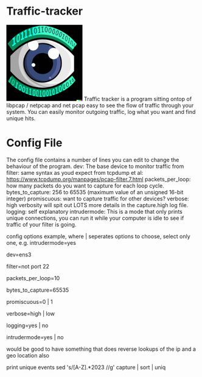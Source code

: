 # Traffic-tracker
<img src="https://github.com/nightintoxicated/Traffic-tracker/blob/main/logo.png" alt="drawing" width="200"/>
Traffic tracker is a program sitting ontop of libpcap / netpcap and net pcap easy to see the flow of traffic through your system.
You can easily monitor outgoing traffic, log what you want and find unique hits.

# Config File
The config file contains a number of lines you can edit to change the behaviour of the program.
dev: The base device to monitor traffic from
filter: same syntax as youd expect from tcpdump et al: https://www.tcpdump.org/manpages/pcap-filter.7.html
packets_per_loop: how many packets do you want to capture for each loop cycle.
bytes_to_capture: 256 to 65535 (maximum value of an unsigned 16-bit integer)
promiscuous: want to capture traffic for other devices?
verbose: high verbosity will spit out LOTS more details in the capture.high log file.
logging: self explanatory
intrudermode: This is a mode that only prints unique connections, you can run it while your computer is idle to see if traffic of your filter is going.


config options example, where | seperates options to choose, select only one, e.g. intrudermode=yes

dev=ens3

filter=not port 22

packets_per_loop=10

bytes_to_capture=65535 

promiscuous=0 | 1

verbose=high | low

logging=yes | no

intrudermode=yes | no



would be good to have something that does reverse lookups of the ip and a geo location also




print unique events
sed 's/[A-Z].*2023 //g' capture | sort | uniq
